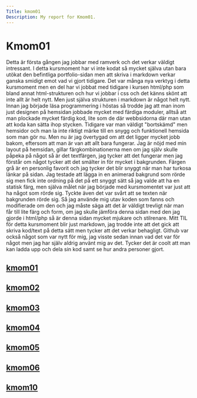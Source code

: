 ```yaml
---
Title: kmom01
Description: My report for Kmom01.
---
```


Kmom01
==========================

Detta är första gången jag jobbar med ramverk och det verkar
väldigt intressant. I detta kursmoment har vi inte kodat så mycket
själva utan bara utökat den befintliga portfolio-sidan men att
skriva i markdown verkar ganska smidigt emot vad vi gjort tidigare.
Det var många nya verktyg i detta kursmoment men en del har vi jobbat med tidigare
i kursen html/php som bland annat html-strukturen och hur vi jobbar i css och det känns
skönt att inte allt är helt nytt. Men just själva strukturen i markdown är något helt
nytt.
Innan jag började läsa programmering i höstas så trodde jag att man inom just designen
på hemsidan jobbade mycket med färdiga moduler, alltså att man plockade mycket färdig
kod, lite som de där webbsidorna där man utan att koda kan sätta ihop stycken. Tidigare
var man väldigt "bortskämd" men hemsidor och man la inte riktigt märke till en snygg och
funktionell hemsida som man gör nu. Men nu är jag övertygad om att det ligger mycket jobb
bakom, eftersom att man är van att allt bara fungerar.
Jag är nöjd med min layout på hemsidan, gillar färgkombinationerna men om jag själv skulle
påpeka på något så är det textfärgen, jag tycker att det fungerar men jag förstår om något tycker
att det smälter in för mycket i bakgrunden. Färgen grå är en personlig favorit och jag tycker det blir
snyggt när man har turkosa länkar på sidan. Jag testade att lägga in en animerad bakgrund som rörde sig
men fick inte ordning på det på ett snyggt sätt så jag valde att ha en statisk färg, men själva målet när
jag började med kursmomentet var just att ha något som rörde sig. Tyckte även det var svårt att se texten när
bakgrunden rörde sig. Så jag använde mig utav koden som fanns och modifierade om den och jag måste säga att det
är väldigt trevligt när man får till lite färg och form, om jag skulle jämföra denna sidan med den jag gjorde i
html/php så är denna sidan mycket mjukare och stilrenare.
Mitt TIL för detta kursmoment blir just markdown, jag trodde inte att det gick att skriva kod/text på detta sätt men
tycker att det verkar behagligt. Github var också något som var nytt för mig, jag visste sedan innan vad det var för
något men jag har själv aldrig använt mig av det. Tycker det är coolt att man kan ladda upp och dela sin kod samt
se hur andra personer gjort.

<div class="sidemenu">
<a href="kmom01"><h2>kmom01</h2></a>
<a href="kmom02"><h2>kmom02</h2></a>
<a href="kmom03"><h2>kmom03</h2></a>
<a href="kmom04"><h2>kmom04</h2></a>
<a href="kmom05"><h2>kmom05</h2></a>
<a href="kmom06"><h2>kmom06</h2></a>
<a href="kmom10"><h2>kmom10</h2></a>
</div>
<div class="sideContent">

</div>
